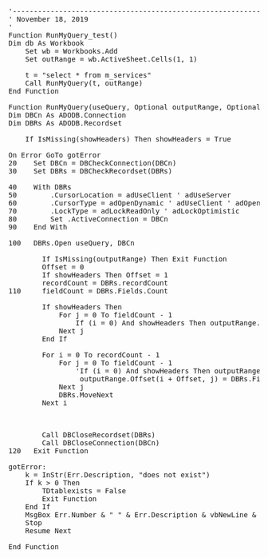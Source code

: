
<pre>
'--------------------------------------------------------------------------------------------
' November 18, 2019
'
Function RunMyQuery_test()
Dim db As Workbook
    Set wb = Workbooks.Add
    Set outRange = wb.ActiveSheet.Cells(1, 1)
    
    t = "select * from m_services"
    Call RunMyQuery(t, outRange)
End Function

Function RunMyQuery(useQuery, Optional outputRange, Optional showHeaders)
Dim DBCn As ADODB.Connection
Dim DBRs As ADODB.Recordset

    If IsMissing(showHeaders) Then showHeaders = True
    
On Error GoTo gotError
20    Set DBCn = DBCheckConnection(DBCn)
30    Set DBRs = DBCheckRecordset(DBRs)

40    With DBRs
50        .CursorLocation = adUseClient ' adUseServer
60        .CursorType = adOpenDynamic ' adUseClient ' adOpenStatic ' adOpenDynamic ' adOpenForwardOnly
70        .LockType = adLockReadOnly ' adLockOptimistic
80        Set .ActiveConnection = DBCn
90    End With

100   DBRs.Open useQuery, DBCn
    
        If IsMissing(outputRange) Then Exit Function
        Offset = 0
        If showHeaders Then Offset = 1
        recordCount = DBRs.recordCount
110     fieldCount = DBRs.Fields.Count

        If showHeaders Then
            For j = 0 To fieldCount - 1
                If (i = 0) And showHeaders Then outputRange.Offset(0, j) = DBRs.Fields(j).Name
            Next j
        End If
        
        For i = 0 To recordCount - 1
            For j = 0 To fieldCount - 1
                'If (i = 0) And showHeaders Then outputRange.Offset(i, j) = DBRs.Fields(j).Name
                 outputRange.Offset(i + Offset, j) = DBRs.Fields(j).Value
            Next j
            DBRs.MoveNext
        Next i


        
        Call DBCloseRecordset(DBRs)
        Call DBCloseConnection(DBCn)
120   Exit Function

gotError:
    k = InStr(Err.Description, "does not exist")
    If k > 0 Then
        TDtablexists = False
        Exit Function
    End If
    MsgBox Err.Number & " " & Err.Description & vbNewLine & vbNewLine & "Error on line: " & Erl, Title:="RunMyQuery"
    Stop
    Resume Next

End Function
</pre>
